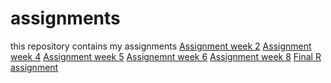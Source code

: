 # assignments
this repository contains my assignments 
[Assignment week 2](https://github.com/tsekou/assignments/blob/master/Assignment_week_2%2Bstacy%2B%2526%2Btitch.ipynb)
[Assignment week 4](https://github.com/tsekou/assignments/blob/master/Assignment_week_4%20(1).ipynb)
[Assignment week 5](https://github.com/tsekou/assignments/blob/master/Assignment_week_5%20(1).ipynb)
[Assignemnt week 6](https://github.com/tsekou/assignments/blob/master/assignment4%20(1).ipynb)
[Assignment week 8](https://github.com/tsekou/assignments/blob/master/assignment5%20(1).ipynb)
[Final R assignment](https://github.com/tsekou/assignments/blob/master/Final_R_assignment.ipynb)
